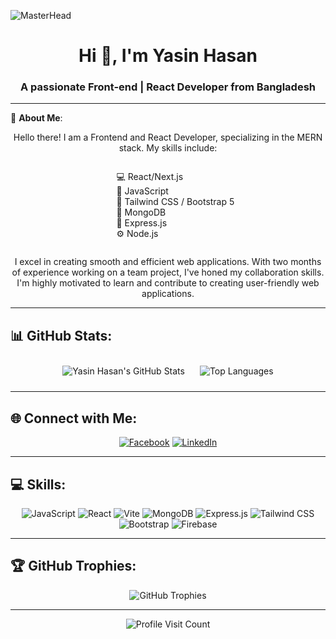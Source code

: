 ![MasterHead](https://i.ibb.co/vL5Yjq5/Add-a-subheading.png)
<h1 align="center">Hi 👋, I'm Yasin Hasan</h1>
<h3 align="center">A passionate Front-end | React Developer from Bangladesh</h3>

---

💫 **About Me**:
<div align="center">
  <p>Hello there! I am a Frontend and React Developer, specializing in the MERN stack. My skills include:</p>
  <ul style="list-style-type: none; text-align: left; display: inline-block;">
    <li>💻 React/Next.js</li>
    <li>📜 JavaScript</li>
    <li>🎨 Tailwind CSS / Bootstrap 5</li>
    <li>📂 MongoDB</li>
    <li>🔧 Express.js</li>
    <li>⚙️ Node.js</li>
  </ul>
  <p>I excel in creating smooth and efficient web applications. With two months of experience working on a team project, I've honed my collaboration skills. I'm highly motivated to learn and contribute to creating user-friendly web applications.</p>
</div>

---

## 📊 GitHub Stats:
<div align="center">
  <img src="https://github-readme-stats.vercel.app/api?username=yasin-hasan2&show_icons=true&theme=transparent" alt="Yasin Hasan's GitHub Stats" style="margin: 10px;" />
  <img src="https://github-readme-stats.vercel.app/api/top-langs/?username=yasin-hasan2&theme=radical&hide_border=false&include_all_commits=true&count_private=false&layout=compact" alt="Top Languages" style="margin: 10px;" />
</div>

---

## 🌐 Connect with Me:
<div align="center">
  <a href="https://www.facebook.com/aornil.mahmoud" target="_blank"><img src="https://img.shields.io/badge/Facebook-%231877F2.svg?logo=Facebook&logoColor=white" alt="Facebook"></a>
  <a href="https://www.linkedin.com/in/yasin-hasan-05a16425a/" target="_blank"><img src="https://img.shields.io/badge/LinkedIn-%230077B5.svg?logo=linkedin&logoColor=white" alt="LinkedIn"></a>
</div>

---

## 💻 Skills:
<div align="center">
  <img src="https://img.shields.io/badge/javascript-%23323330.svg?style=for-the-badge&logo=javascript&logoColor=%23F7DF1E" alt="JavaScript" />
  <img src="https://img.shields.io/badge/react-%2320232a.svg?style=for-the-badge&logo=react&logoColor=%2361DAFB" alt="React" />
  <img src="https://img.shields.io/badge/vite-%23646CFF.svg?style=for-the-badge&logo=vite&logoColor=white" alt="Vite" />
  <img src="https://img.shields.io/badge/MongoDB-%234ea94b.svg?style=for-the-badge&logo=mongodb&logoColor=white" alt="MongoDB" />
  <img src="https://img.shields.io/badge/express.js-%23404d59.svg?style=for-the-badge&logo=express&logoColor=%2361DAFB" alt="Express.js" />
  <img src="https://img.shields.io/badge/TailwindCSS-0AB2F0?style=for-the-badge&logo=tailwind-css&logoColor=white" alt="Tailwind CSS" />
  <img src="https://img.shields.io/badge/bootstrap-%238511FA.svg?style=for-the-badge&logo=bootstrap&logoColor=white" alt="Bootstrap" />
  <img src="https://img.shields.io/badge/firebase-%23039BE5.svg?style=for-the-badge&logo=firebase&logoColor=white" alt="Firebase" />
</div>

---

## 🏆 GitHub Trophies:
<div align="center">
  <img src="https://github-profile-trophy.vercel.app/?username=yasin-hasan2&theme=radical&no-frame=false&no-bg=true&margin-w=4" alt="GitHub Trophies" />
</div>

---

<div align="center">
  <img src="https://visitcount.itsvg.in/api?id=yasin-hasan2&icon=0&color=0" alt="Profile Visit Count" />
</div>
